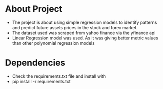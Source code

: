 # About Project
* The project is about using simple regression models to identify patterns and predict
future assets prices in the stock and forex market.
* The dataset used was scraped from yahoo finance via the yfinance api
* Linear Regression model was used. As it was giving better metric values than other polynomial regression models

# Dependencies 
* Check the requirements.txt file and install with
* pip install -r requirements.txt

